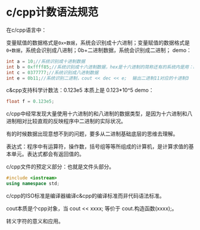 # c/cpp计数语法规范
在c/cpp语言中：

变量赋值的数据格式是`0x+数据`，系统会识别成十六进制；变量赋值的数据格式是`0+数据`，系统会识别成八进制；0b+二进制数据，系统会识别成二进制；
demo：

```c++
int a = 10;//系统识别成十进制数据
int b = 0xffff85;//系统识别成十六进制数据，hex是十六进制的简称还有的系统内是用：h123表示十六进制
int c = 0377777;//系统识别成八进制数据
int e = 0b11;//系统识别二进制，cout << dec << e;  输出二进制11对应的十进制3
```
c&cpp支持科学计数法：0.123e5 本质上是 0.123*10^5
demo：

```c++
float f = 0.123e5;
```

c/cpp中经常发现大量使用十六进制的和八进制的数据类型，是因为十六进制和八进制相对比较直观的反映程序中二进制的实际状况。

有的时候数据出现意想不到的问题，要多从二进制基础底层的思维去理解。

表达式：程序中有运算符，操作数，括号组等等所组成的计算机，是计算求值的基本单元。表达式都会有返回值的。

c/cpp文件的预定义部分：也就是文件头部分。

```c++
#include <iostream>
using namespace std;
```

c/cpp的ISO标准是编译器编译c&cpp的编译标准而非代码语法标准。

cout本质是个cpp对象，当 cout << xxxx; 等价于 cout.构造函数(xxxx);。

转义字符的意义和应用。

